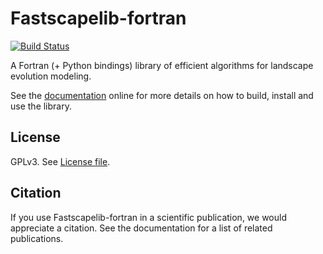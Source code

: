 # Fastscapelib-fortran

[![Build Status](https://travis-ci.org/fastscape-lem/fastscapelib-fortran.svg?branch=master)](https://travis-ci.org/fastscape-lem/fastscapelib-fortran)

A Fortran (+ Python bindings) library of efficient algorithms for
landscape evolution modeling.

See the [documentation](https://fastscape-lem.github.io/fastscapelib-fortran/)
online for more details on how to build, install and use the library.

## License

GPLv3. See [License file](https://github.com/fastscape-lem/fastscapelib-fortran/blob/master/LICENSE).

## Citation

If you use Fastscapelib-fortran in a scientific publication, we would
appreciate a citation. See the documentation for a list of related
publications.
